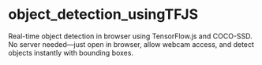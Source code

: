 # object_detection_usingTFJS
Real-time object detection in browser using TensorFlow.js and COCO-SSD. No server needed—just open in browser, allow webcam access, and detect objects instantly with bounding boxes.
